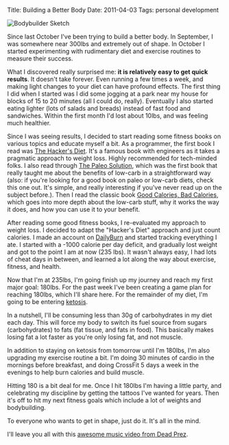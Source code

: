 Title: Building a Better Body
Date: 2011-04-03
Tags: personal development


![Bodybuilder Sketch][]


Since last October I've been trying to build a better body.  In September, I
was somewhere near 300lbs and extremely out of shape.  In October I started
experimenting with rudimentary diet and exercise routines to measure their
success.

What I discovered really surprised me: **it is relatively easy to get quick
results**.  It doesn't take forever.  Even running a few times a week, and
making light changes to your diet can have profound effects.  The first thing
I did when I started was I did some jogging at a park near my house for blocks
of 15 to 20 minutes (all I could do, really).  Eventually I also started eating
lighter (lots of salads and breads) instead of fast food and sandwiches.
Within the first month I'd lost about 10lbs, and was feeling much healthier.

Since I was seeing results, I decided to start reading some fitness books on
various topics and educate myself a bit.  As a programmer, the first book I
read was [The Hacker's Diet][].  It's a famous book with engineers as it takes
a pragmatic approach to weight loss.  Highly recommended for tech-minded folks.
I also read through [The Paleo Solution][], which was the first book that
really taught me about the benefits of low-carb in a straightforward way (also:
if you're looking for a good book on paleo or low-carb diets, check this one
out.  It's simple, and really interesting if you've never read up on the
subject before.).  Then I read the classic book
[Good Calories, Bad Calories][], which goes into more depth about the low-carb
stuff, why it works the way it does, and how you can use it to your benefit.

After reading some good fitness books, I re-evaluated my approach to weight
loss.  I decided to adapt the "Hacker's Diet" approach and just count calories.
I made an account on [DailyBurn][] and started tracking everything I ate. I
started with a -1000 calorie per day deficit, and gradually lost weight and got
to the point I am at now (235 lbs).  It wasn't always easy, I had lots of cheat
days in between, and learned a lot along the way about exercise, fitness, and
health.

Now that I'm at 235lbs, I'm going finish up my journey and reach my first major
goal: 180lbs.  For the past week I've been creating a game plan for reaching
180lbs, which I'll share here.  For the remainder of my diet, I'm going to be
entering [ketosis][].

In a nutshell, I'll be consuming less than 30g of carbohydrates in my diet each
day.  This will force my body to switch its fuel source from sugars
(carbohydrates) to fats (fat tissue, and fats in food).  This basically makes
losing fat a lot faster as you're only losing fat, and not muscle.

In addition to staying on ketosis from tomorrow until I'm 180lbs, I'm also
upgrading my exercise routine a bit.  I'm doing 30 minutes of cardio in the
mornings before breakfast, and doing CrossFit 5 days a week in the evenings to
help burn calories and build muscle.

Hitting 180 is a bit deal for me.  Once I hit 180lbs I'm having a little party,
and celebrating my discipline by getting the tattoos I've wanted for years.
Then it's off to hit my next fitness goals which include a lot of weights and
bodybuilding.

To everyone who wants to get in shape, just do it.  It's all in the mind.

I'll leave you all with this [awesome music video from Dead Prez][].


  [Bodybuilder Sketch]: {filename}/images/2011/bodybuilder-sketch.png "Bodybuilder Sketch"
  [The Hacker's Diet]: http://www.fourmilab.ch/hackdiet/ "The Hacker's Diet"
  [The Paleo Solution]: http://www.amazon.com/gp/product/0982565844/ref=as_li_ss_tl?ie=UTF8&camp=1789&creative=390957&creativeASIN=0982565844&linkCode=as2&tag=rdegges-20 "The Paleo Solution"
  [Good Calories, Bad Calories]: http://www.amazon.com/gp/product/1400033462/ref=as_li_ss_tl?ie=UTF8&camp=1789&creative=390957&creativeASIN=1400033462&linkCode=as2&tag=rdegges-20 "Good Calories, Bad Calories"
  [DailyBurn]: http://dailyburn.com/ "DailyBurn"
  [ketosis]: http://forum.bodybuilding.com/showthread.php?t=132598293 "ketosis"
  [awesome music video from Dead Prez]: http://www.youtube.com/watch?v=8nartK6wodo "Back on my Regimen"
